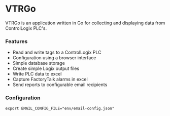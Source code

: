 # VTRGo
VTRGo is an application written in Go for collecting and displaying data from ControlLogix PLC's.

### Features
- Read and write tags to a ControlLogix PLC
- Configuration using a browser interface
- Simple database storage
- Create simple Logix output files
- Write PLC data to excel
- Capture FactoryTalk alarms in excel
- Send reports to configurable email recipients  

### Configuration

` export EMAIL_CONFIG_FILE="env/email-config.json" `